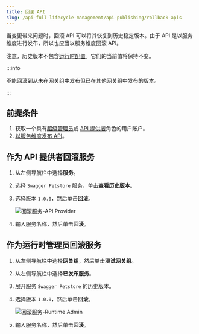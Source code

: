```yaml
---
title: 回滚 API
slug: /api-full-lifecycle-management/api-publishing/rollback-apis
---
```


当变更带来问题时，回滚 API 可以将其恢复到历史稳定版本。由于 API 是以服务维度进行发布，所以也应当以服务维度回滚 API。

注意，历史版本不包含[运行时配置](../../key-concepts/services.md#运行时配置)。它们的当前值将保持不变。

:::info

不能回滚到从未在网关组中发布但已在其他网关组中发布的版本。

:::

## 前提条件

1. 获取一个具有[超级管理员](../../administration/role-based-access-control.md#超级管理员)或 [API 提供者](../../administration/role-based-access-control.md#API提供者)角色的用户账户。
2. [以服务维度发布 API](../api-publishing/publish-apis-by-service.md)。

## 作为 API 提供者回滚服务

1. 从左侧导航栏中选择**服务**。

2. 选择 `Swagger Petstore` 服务，单击**查看历史版本**。

3. 选择版本 `1.0.0`，然后单击**回滚**。

    ![回滚服务-API Provider](https://static.apiseven.com/uploads/2023/12/15/owgP2und_rollback-service-as-api-provider_zh.png)

4. 输入服务名称，然后单击**回滚**。

## 作为运行时管理员回滚服务

1. 从左侧导航栏中选择**网关组**，然后单击**测试网关组**。
2. 从左侧导航栏中选择**已发布服务**。
3. 展开服务 `Swagger Petstore` 的历史版本。
4. 选择版本 `1.0.0`，然后单击**回滚**。

    ![回滚服务-Runtime Admin](https://static.apiseven.com/uploads/2023/12/08/gCeuIm1f_rollback-service-runtime-admin_zh.png)

5. 输入服务名称，然后单击**回滚**。